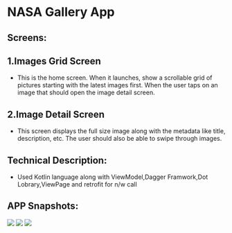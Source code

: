 # NASA Gallery App

## Screens:

## 1.Images Grid Screen

* This is the home screen. When it launches, show a scrollable grid of pictures starting with the latest images first. When the user taps on an image that should open the image detail screen.

## 2.Image Detail Screen

* This screen displays the full size image along with the metadata like title, description, etc. The user should also be able to swipe through images.

## Technical Description:
* Used Kotlin language along with ViewModel,Dagger Framwork,Dot Lobrary,ViewPage and retrofit for n/w call

## APP Snapshots:
![](doc/1.png)
![](doc/2.png)
![](doc/3.png)



